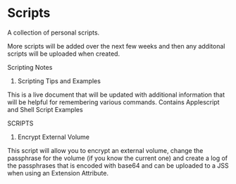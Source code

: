# Scripts
A collection of personal scripts.

More scripts will be added over the next few weeks and then any additonal scripts will be uploaded when created.

Scripting Notes
1. Scripting Tips and Examples

This is a live document that will be updated with additional information that will be helpful for remembering various commands. Contains Applescript and Shell Script Examples

SCRIPTS
1. Encrypt External Volume

This script will allow you to encrypt an external volume, change the passphrase for the volume (if you know the current one) and create a log of the passphrases that is encoded with base64 and can be uploaded to a JSS when using an Extension Attribute.
